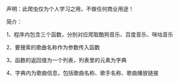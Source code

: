 声明：此爬虫仅为个人学习之用，不做任何商业用途！

简介：

1、程序内包含三个函数，分别对应爬取酷狗音乐、百度音乐、咪咕音乐

2、要搜索的歌曲名称作为参数传入函数

3、函数的返回值为一个列表，列表里的元素为字典

4、字典内为歌曲信息，包括歌曲名称、歌手名称、歌曲播放链接
